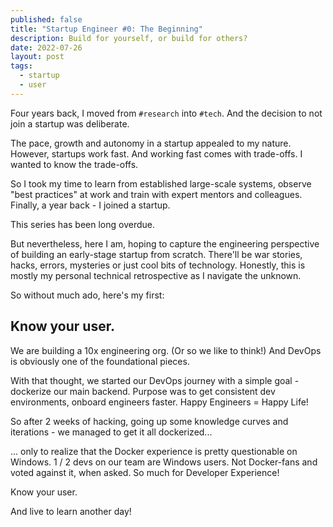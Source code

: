```yaml
---
published: false
title: "Startup Engineer #0: The Beginning"
description: Build for yourself, or build for others?
date: 2022-07-26
layout: post
tags:
  - startup
  - user
---
```


Four years back, I moved from `#research` into `#tech`. And the decision to not join a startup was deliberate.

The pace, growth and autonomy in a startup appealed to my nature. However, startups work fast. And working fast comes with trade-offs. I wanted to know the trade-offs.

So I took my time to learn from established large-scale systems, observe "best practices" at work and train with expert mentors and colleagues. Finally, a year back - I joined a startup.

This series has been long overdue.

But nevertheless, here I am, hoping to capture the engineering perspective of building an early-stage startup from scratch. There'll be war stories, hacks, errors, mysteries or just cool bits of technology. Honestly, this is mostly my personal technical retrospective as I navigate the unknown.

So without much ado, here's my first:

## Know your user.

We are building a 10x engineering org. (Or so we like to think!)
And DevOps is obviously one of the foundational pieces.

With that thought, we started our DevOps journey with a simple goal - dockerize our main backend. Purpose was to get consistent dev environments, onboard engineers faster. Happy Engineers = Happy Life!

So after 2 weeks of hacking, going up some knowledge curves and iterations - we managed to get it all dockerized...

... only to realize that the Docker experience is pretty questionable on Windows. 1 / 2 devs on our team are Windows users. Not Docker-fans and voted against it, when asked. So much for Developer Experience!

Know your user.

And live to learn another day!
